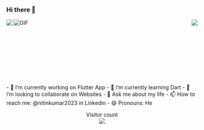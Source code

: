 ﻿### Hi there 👋

<!--
**i-Pix/i-pix** is a ✨ _special_ ✨ repository because its `README.md` (this file) appears on your GitHub profile.

Here are some ideas to get you started:-->
<img align="center" alt="GIF" src="Atsumu Miya Haikyuu GIF - AtsumuMiya Haikyuu Anime - Discover & Share GIFs.gif">
<img align="left" src="https://github-readme-stats.vercel.app/api?username=i-pix&show_icons=true&theme=dracula">
<img align="right" src="https://github-readme-stats.vercel.app/api/top-langs/?username=i-pix&layout=compact">
<br>
<br>
<br>
<br>
<br>
<br>
<br>
<br>
<br>
<br>
- 🔭 I’m currently working on Flutter App
- 🌱 I’m currently learning Dart
- 👯 I’m looking to collaborate on Websites
- 💬 Ask me about my life
- 📫 How to reach me: @nitinkumar2023 in Linkedin
- 😄 Pronouns: He

<p align="center"> 
  Visitor count<br>
  <img src="https://profile-counter.glitch.me/i-pix/count.svg" />
</p>

